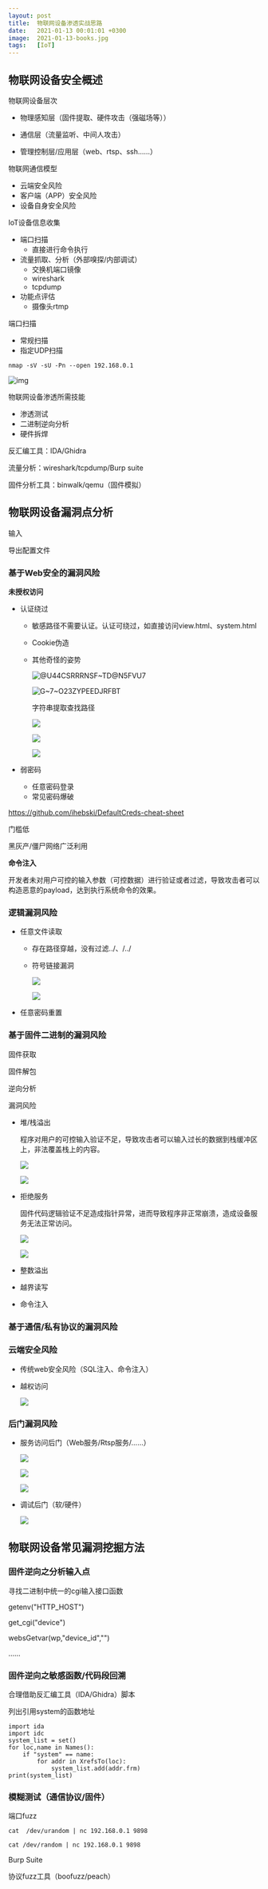 ```yaml
---
layout: post
title:  物联网设备渗透实战思路
date:   2021-01-13 00:01:01 +0300
image:  2021-01-13-books.jpg
tags:   [IoT]
---
```


## 物联网设备安全概述

物联网设备层次

* 物理感知层（固件提取、硬件攻击（强磁场等））

* 通信层（流量监听、中间人攻击）

* 管理控制层/应用层（web、rtsp、ssh……）

物联网通信模型

* 云端安全风险
* 客户端（APP）安全风险
* 设备自身安全风险

IoT设备信息收集

* 端口扫描
  * 直接进行命令执行
* 流量抓取、分析（外部嗅探/内部调试）
  * 交换机端口镜像
  * wireshark
  * tcpdump
* 功能点评估
  * 摄像头rtmp

端口扫描

* 常规扫描
* 指定UDP扫描

```assembly
nmap -sV -sU -Pn --open 192.168.0.1
```

![img]({{site.baseurl}}/img/IoTPenetrating/HNIDRUS81_UJ5`RA6@O4ZNX.png)

物联网设备渗透所需技能

* 渗透测试
* 二进制逆向分析
* 硬件拆焊

反汇编工具：IDA/Ghidra

流量分析：wireshark/tcpdump/Burp suite

固件分析工具：binwalk/qemu（固件模拟）

## 物联网设备漏洞点分析

输入

导出配置文件

### 基于Web安全的漏洞风险

**未授权访问**

* 认证绕过

  * 敏感路径不需要认证。认证可绕过，如直接访问view.html、system.html

  * Cookie伪造

  * 其他奇怪的姿势

    ![@U44CSRRRNSF~TD@N5FVU7]({{site.baseurl}}/img/IoTPenetrating/@U44CSRRRNSF~TD@N5FVU7.png)

    ![G~7~O23ZYPEEDJRFBT]({{site.baseurl}}/img/IoTPenetrating/G~7~O23ZYPEEDJRFBT.png)

    字符串提取查找路径

    ![]({{site.baseurl}}/img/IoTPenetrating/SVQP6YTA42GNQ0ROPC.png)

    ![]({{site.baseurl}}/img/IoTPenetrating/53Z``9J@EGY`M92QGV`I8.png)

    ![]({{site.baseurl}}/img/IoTPenetrating/JJCPU1TB3A4I1O1SW4.png)

* 弱密码
  * 任意密码登录
  * 常见密码爆破

https://github.com/ihebski/DefaultCreds-cheat-sheet

门槛低

黑灰产/僵尸网络广泛利用

**命令注入**

开发者未对用户可控的输入参数（可控数据）进行验证或者过滤，导致攻击者可以构造恶意的payload，达到执行系统命令的效果。

### 逻辑漏洞风险

* 任意文件读取

  * 存在路径穿越，没有过滤../、/../

  * 符号链接漏洞

    ![]({{site.baseurl}}/img/IoTPenetrating/JOLM7IM~3KOWY3XH@`D.png)

    ![]({{site.baseurl}}/img/IoTPenetrating/K488_DLEELHPV~`SX2G.png)

* 任意密码重置

### 基于固件二进制的漏洞风险

固件获取

固件解包

逆向分析

漏洞风险

* 堆/栈溢出

  程序对用户的可控输入验证不足，导致攻击者可以输入过长的数据到栈缓冲区上，非法覆盖栈上的内容。

  ![]({{site.baseurl}}/img/IoTPenetrating/1@Z1FJRQ_@GFNSA~HYJWQ.png)

  ![]({{site.baseurl}}/img/IoTPenetrating/7OJRG9`HCLVCFIVQQ.png)

* 拒绝服务

  固件代码逻辑验证不足造成指针异常，进而导致程序非正常崩溃，造成设备服务无法正常访问。

  ![]({{site.baseurl}}/img/IoTPenetrating/YGF2GKQ$D4RF3GBWVAI1.png)

  ![]({{site.baseurl}}/img/IoTPenetrating/MJ9QTTJKB875UXC.png)

* 整数溢出

* 越界读写

* 命令注入

### 基于通信/私有协议的漏洞风险

### 云端安全风险

* 传统web安全风险（SQL注入、命令注入）

* 越权访问

  ![]({{site.baseurl}}/img/IoTPenetrating/JN@BE~T0MJ8UQFZO24.png)

### 后门漏洞风险

* 服务访问后门（Web服务/Rtsp服务/……）

  ![]({{site.baseurl}}/img/IoTPenetrating/01`B6CXAFFX07_@E6C7`X5.png)

  ![]({{site.baseurl}}/img/IoTPenetrating/$W~Q639MDGEX0S7WMFTP.png)

  ![]({{site.baseurl}}/img/IoTPenetrating/3958G9@9BGY$KP6803.png)

* 调试后门（软/硬件）

  ![]({{site.baseurl}}/img/IoTPenetrating/1384R5R5VICSUC.png)

## 物联网设备常见漏洞挖掘方法

### 固件逆向之分析输入点

寻找二进制中统一的cgi输入接口函数

getenv("HTTP_HOST")

get_cgi("device")

websGetvar(wp,"device_id","")

……

### 固件逆向之敏感函数/代码段回溯

合理借助反汇编工具（IDA/Ghidra）脚本

列出引用system的函数地址

```assembly
import ida
import idc
system_list = set()
for loc,name in Names():
    if "system" == name:
        for addr in XrefsTo(loc):
            system_list.add(addr.frm)
print(system_list)
```

### 模糊测试（通信协议/固件）

端口fuzz

```assembly
cat  /dev/urandom | nc 192.168.0.1 9898

cat /dev/random | nc 192.168.0.1 9898
```

Burp Suite

协议fuzz工具（boofuzz/peach）